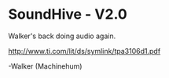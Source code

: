 SoundHive - V2.0
=========

Walker's back doing audio again.

http://www.ti.com/lit/ds/symlink/tpa3106d1.pdf

-Walker (Machinehum)
